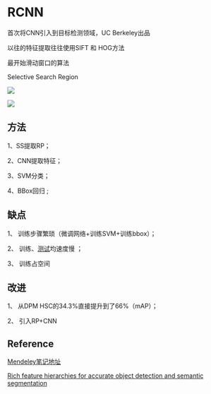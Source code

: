# RCNN

首次将CNN引入到目标检测领域，UC Berkeley出品

以往的特征提取往往使用SIFT 和 HOG方法



最开始滑动窗口的算法



Selective Search Region

![](https://moonstarimg.oss-cn-hangzhou.aliyuncs.com/picgo_img/20211104080650.png)



![](https://moonstarimg.oss-cn-hangzhou.aliyuncs.com/picgo_img/20211104080710.png)

## 方法

1、SS提取RP；

2、CNN提取特征；

3、SVM分类；

4、BBox回归 ;

## 缺点

1、 训练步骤繁琐（微调网络+训练SVM+训练bbox）；

2、 训练、[测试](http://lib.csdn.net/base/softwaretest)均速度慢 ；

3、 训练占空间



## 改进

1、 从DPM HSC的34.3%直接提升到了66%（mAP）；

2、 引入RP+CNN



## Reference

[Mendeley笔记地址](https://www.mendeley.com/reference-manager/reader/b3c0cbeb-aa1c-3938-90df-5afa4911da2c/1da533d9-f596-1667-341e-1b0dc7272d10)

[Rich feature hierarchies for accurate object detection and semantic segmentation](https://arxiv.org/abs/1311.2524)

